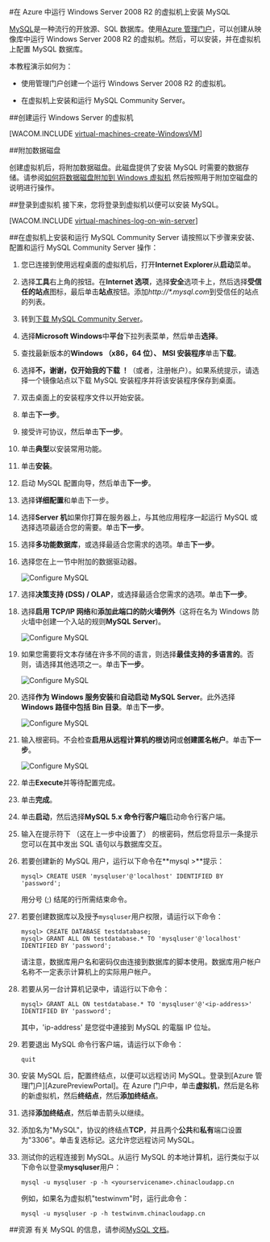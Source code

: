 <properties linkid="manage-windows-common-tasks-install-mysql" urlDisplayName="Install MySQL" pageTitle="创建在 Azure 中运行 MySQL 的虚拟机 " metaKeywords="Azure virtual machines, Azure Windows Server, Azure installing MySQL, Azure configuring MySQL, Azure databases" description="创建 Azure 虚拟机运行 Windows Server 2008 R2，然后安装并在虚拟机上配置 MySQL 数据库。" metaCanonical="" services="virtual-machines" documentationCenter="" title="Install MySQL on a virtual machine running Windows Server 2008 R2 in Azure" authors="kathydav" solutions="" manager="jeffreyg" editor="tysonn" />
<tags ms.service="virtual-machines"
    ms.date="02/20/2015"
    wacn.date="04/11/2015"
    />





#在 Azure 中运行 Windows Server 2008 R2 的虚拟机上安装 MySQL

[MySQL](http://www.mysql.com)是一种流行的开放源、SQL 数据库。使用[Azure 管理门户](http://www.windowsazure.cn)，可以创建从映像库中运行 Windows Server 2008 R2 的虚拟机。然后，可以安装，并在虚拟机上配置 MySQL 数据库。

本教程演示如何为：

- 使用管理门户创建一个运行 Windows Server 2008 R2 的虚拟机。

- 在虚拟机上安装和运行 MySQL Community Server。

##创建运行 Windows Server 的虚拟机

[WACOM.INCLUDE [virtual-machines-create-WindowsVM](../includes/virtual-machines-create-WindowsVM.md)]

##附加数据磁盘

创建虚拟机后，将附加数据磁盘。此磁盘提供了安装 MySQL 时需要的数据存储。请参阅[如何将数据磁盘附加到 Windows 虚拟机](/zh-cn/documentation/articles/storage-windows-attach-disk) 然后按照用于附加空磁盘的说明进行操作。

##登录到虚拟机
接下来，您将登录到虚拟机以便可以安装 MySQL。

[WACOM.INCLUDE [virtual-machines-log-on-win-server](../includes/virtual-machines-log-on-win-server.md)]

##在虚拟机上安装和运行 MySQL Community Server
请按照以下步骤来安装、配置和运行 MySQL Community Server 操作：

1. 您已连接到使用远程桌面的虚拟机后，打开**Internet Explorer**从**启动**菜单。 

2. 选择**工具**右上角的按钮。在**Internet 选项**，选择**安全**选项卡上，然后选择**受信任的站点**图标，最后单击**站点**按钮。添加*http://\*.mysql.com*到受信任的站点的列表。

3. 转到[下载 MySQL Community Server][MySQLDownloads]。

4. 选择**Microsoft Windows**中**平台**下拉列表菜单，然后单击**选择**。

5. 查找最新版本的**Windows （x86，64 位）、 MSI 安装程序**单击**下载**。 

6. 选择**不，谢谢，仅开始我的下载 ！**（或者，注册帐户）。如果系统提示，请选择一个镜像站点以下载 MySQL 安装程序并将该安装程序保存到桌面。

7. 双击桌面上的安装程序文件以开始安装。

8. 单击**下一步**。

9. 接受许可协议，然后单击**下一步**。

10. 单击**典型**以安装常用功能。

11. 单击**安装**。

12. 启动 MySQL 配置向导，然后单击**下一步**。

13. 选择**详细配置**和单击下一步。

14. 选择**Server 机**如果你打算在服务器上，与其他应用程序一起运行 MySQL 或选择选项最适合您的需要。单击**下一步**。

15. 选择**多功能数据库**，或选择最适合您需求的选项。单击**下一步**。

16. 选择您在上一节中附加的数据驱动器。

	![Configure MySQL][MySQLConfig5]

17. 选择**决策支持 (DSS) / OLAP**，或选择最适合您需求的选项。单击**下一步**。

18. 选择**启用 TCP/IP 网络**和**添加此端口的防火墙例外**（这将在名为 Windows 防火墙中创建一个入站的规则**MySQL Server**)。

	![Configure MySQL][MySQLConfig7]

19. 如果您需要将文本存储在许多不同的语言，则选择**最佳支持的多语言的**。否则，请选择其他选项之一。单击**下一步**。

	![Configure MySQL][MySQLConfig8]

20. 选择**作为 Windows 服务安装**和**自动启动 MySQL Server**。此外选择**Windows 路径中包括 Bin 目录**。单击**下一步**。

	![Configure MySQL][MySQLConfig9]

21. 输入根密码。不会检查**启用从远程计算机的根访问**或**创建匿名帐户**。单击**下一步**。

	![Configure MySQL][MySQLConfig10]

22. 单击**Execute**并等待配置完成。

23. 单击**完成**。

24. 单击**启动**，然后选择**MySQL 5.x 命令行客户端**启动命令行客户端。

25.  输入在提示符下 （这在上一步中设置了） 的根密码，然后您将显示一条提示您可以在其中发出 SQL 语句以与数据库交互。

26. 若要创建新的 MySQL 用户，运行以下命令在**mysql >**提示：

		mysql> CREATE USER 'mysqluser'@'localhost' IDENTIFIED BY 'password';

	用分号 (;) 结尾的行所需结束命令。

27. 若要创建数据库以及授予`mysqluser`用户权限，请运行以下命令：

		mysql> CREATE DATABASE testdatabase;
		mysql> GRANT ALL ON testdatabase.* TO 'mysqluser'@'localhost' IDENTIFIED BY 'password';

	请注意，数据库用户名和密码仅由连接到数据库的脚本使用。数据库用户帐户名称不一定表示计算机上的实际用户帐户。

28. 若要从另一台计算机记录中，请运行以下命令：

		mysql> GRANT ALL ON testdatabase.* TO 'mysqluser'@'<ip-address>' IDENTIFIED BY 'password';

	其中，'ip-address' 是您從中連接到 MySQL 的電腦 IP 位址。
	
29. 若要退出 MySQL 命令行客户端，请运行以下命令：

		quit

30. 安装 MySQL 后，配置终结点，以便可以远程访问 MySQL。登录到[Azure 管理门户][AzurePreviewPortal]。在 Azure 门户中，单击**虚拟机**，然后是名称的新虚拟机，然后**终结点**，然后**添加终结点**。

31. 选择**添加终结点**，然后单击箭头以继续。
	

32. 添加名为"MySQL"，协议的终结点**TCP**，并且两个**公共**和**私有**端口设置为"3306"。单击复选标记。这允许您远程访问 MySQL。
	

33. 测试你的远程连接到 MySQL。从运行 MySQL 的本地计算机，运行类似于以下命令以登录**mysqluser**用户：

		mysql -u mysqluser -p -h <yourservicename>.chinacloudapp.cn

	例如，如果名为虚拟机"testwinvm"时，运行此命令：

		mysql -u mysqluser -p -h testwinvm.chinacloudapp.cn

##资源
有关 MySQL 的信息，请参阅[MySQL 文档](http://dev.mysql.com/doc)。

[AzurePortal]: http://manage.windowsazure.cn
[MySQLDownloads]: http://www.mysql.com/downloads/mysql/


[MySQLConfig5]: ./media/virtual-machines-mysql-windows-server-2008r2/MySQLConfig5.png
[MySQLConfig7]: ./media/virtual-machines-mysql-windows-server-2008r2/MySQLConfig7.png
[MySQLConfig8]: ./media/virtual-machines-mysql-windows-server-2008r2/MySQLConfig8.png
[MySQLConfig9]: ./media/virtual-machines-mysql-windows-server-2008r2/MySQLConfig9.png
[MySQLConfig10]: ./media/virtual-machines-mysql-windows-server-2008r2/MySQLConfig10.png


